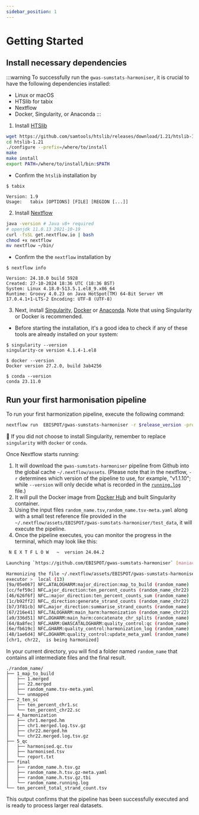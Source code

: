 ```yaml
---
sidebar_position: 1
---
```

# Getting Started

## Install necessary dependencies

:::warning
To successfully run the `gwas-sumstats-harmoniser`, it is crucial to have the following dependencies installed:

* Linux or macOS
* HTSlib for tabix
* Nextflow
* Docker, Singularity, or Anaconda
:::

1. Install [HTSlib](https://www.htslib.org/download/)
```bash
wget https://github.com/samtools/htslib/releases/download/1.21/htslib-1.21.tar.bz2
cd htslib-1.21
./configure --prefix=/where/to/install
make
make install
export PATH=/where/to/install/bin:$PATH 
```
* Confirm the `htslib` installation by
```text
$ tabix

Version: 1.9
Usage:   tabix [OPTIONS] [FILE] [REGION [...]]
```

2. Install [Nextflow](https://www.nextflow.io/docs/latest/install.html)
```bash
java -version # Java v8+ required
# openjdk 11.0.13 2021-10-19
curl -fsSL get.nextflow.io | bash
chmod +x nextflow
mv nextflow ~/bin/
```
* Confirm the the `nextflow` installation by
```text 
$ nextflow info

Version: 24.10.0 build 5928
Created: 27-10-2024 18:36 UTC (18:36 BST)
System: Linux 4.18.0-513.5.1.el8_9.x86_64
Runtime: Groovy 4.0.23 on Java HotSpot(TM) 64-Bit Server VM 17.0.4.1+1-LTS-2 Encoding: UTF-8 (UTF-8)
```

3. Next, install [Singularity](https://docs.sylabs.io/guides/3.0/user-guide/installation.html), [Docker](https://docs.docker.com/engine/install/) or [Anaconda](https://docs.conda.io/projects/conda/en/latest/user-guide/install/index.html). Note that using Singularity or Docker is recommended.

* Before starting the installation, it's a good idea to check if any of these tools are already installed on your system:
```text
$ singularity --version
singularity-ce version 4.1.4-1.el8

$ docker --version
Docker version 27.2.0, build 3ab4256

$ conda --version
conda 23.11.0
```

## Run your first harmonisation pipeline
To run your first harmonization pipeline, execute the following command:
``` bash
nextflow run  EBISPOT/gwas-sumstats-harmoniser -r $release_version -profile test,singularity
```
🚨 If you did not choose to install Singularity, remember to replace `singularity` with `docker` or `conda`.

Once Nextflow starts running:
1. It will download the `gwas-sumstats-harmoniser` pipeline from Github into the global cache `~/.nextflow/assets`. (Please note that in the nextflow, `-r` determines which version of the pipeline to use, for example, "v1.1.10"; while `--version` will only decide what is recorded in the  [`running.log`](../Explanation/output-folder-structure#running-log-summary-the-whole-harmonisation-process) file.)
2. It will pull the Docker image from [Docker Hub](https://hub.docker.com/r/ebispot/gwas-sumstats-harmoniser) and built Singularity container.
3. Using the input files `random_name.tsv`,`random_name.tsv-meta.yaml`  along with a small test reference file provided in the ` ~/.nextflow/assets/EBISPOT/gwas-sumstats-harmoniser/test_data`, it will execute the pipeline.
4. Once the pipeline executes, you can monitor the progress in the terminal, which may look like this:
``` bash
 N E X T F L O W   ~  version 24.04.2

Launching `https://github.com/EBISPOT/gwas-sumstats-harmoniser` [maniac_mestorf] DSL2 - revision: 67198bb9e7

Harmonizing the file ~/.nextflow/assets/EBISPOT/gwas-sumstats-harmoniser/test_data/random_name.tsv
executor >  local (13)
[9a/05e067] NFC…ATALOGHARM:major_direction:map_to_build (random_name) | 1 of 1 ✔
[cc/fef59c] NFC…ajor_direction:ten_percent_counts (random_name_chr22) | 2 of 2 ✔
[46/626f6f] NFC…:major_direction:ten_percent_counts_sum (random_name) | 1 of 1 ✔
[1c/b92ff2] NFC…_direction:generate_strand_counts (random_name_chr22) | 2 of 2 ✔
[b7/3f81cb] NFC…major_direction:summarise_strand_counts (random_name) | 1 of 1 ✔
[67/216e41] NFC…TALOGHARM:main_harm:harmonization (random_name_chr22) | 2 of 2 ✔
[a9/336d51] NFC…OGHARM:main_harm:concatenate_chr_splits (random_name) | 1 of 1 ✔
[64/8a8fec] NFC…HARM:GWASCATALOGHARM:quality_control:qc (random_name) | 1 of 1 ✔
[6e/fb619c] NFC…GHARM:quality_control:harmonization_log (random_name) | 1 of 1 ✔
[48/1ae6d4] NFC…OGHARM:quality_control:update_meta_yaml (random_name) | 1 of 1 ✔
[chr1, chr22,  is being harmonized]
```

In your current directory, you will find a folder named `random_name` that contains all intermediate files and the final result.

```text
./random_name/
├── 1_map_to_build
│   ├── 1.merged
│   ├── 22.merged
│   ├── random_name.tsv-meta.yaml
│   └── unmapped
├── 2_ten_sc
│   ├── ten_percent_chr1.sc
│   └── ten_percent_chr22.sc
├── 4_harmonization
│   ├── chr1.merged.hm
│   ├── chr1.merged.log.tsv.gz
│   ├── chr22.merged.hm
│   └── chr22.merged.log.tsv.gz
├── 5_qc
│   ├── harmonised.qc.tsv
│   ├── harmonised.tsv
│   └── report.txt
├── final
│   ├── random_name.h.tsv.gz
│   ├── random_name.h.tsv.gz-meta.yaml
│   ├── random_name.h.tsv.gz.tbi
│   └── random_name.running.log
└── ten_percent_total_strand_count.tsv
```
This output confirms that the pipeline has been successfully executed and is ready to process larger real datasets.
